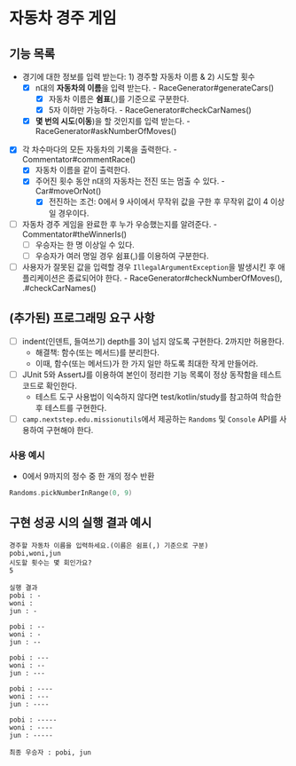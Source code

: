 # 자동차 경주 게임

## 기능 목록

- 경기에 대한 정보를 입력 받는다: 1) 경주할 자동차 이름 & 2) 시도할 횟수
  - [x] n대의 **자동차의 이름**을 입력 받는다. - RaceGenerator#generateCars()
    - [x] 자동차 이름은 **쉼표**(,)를 기준으로 구분한다.
    - [x] 5자 이하만 가능하다. - RaceGenerator#checkCarNames()
  - [x] **몇 번의 시도**(**이동**)을 할 것인지를 입력 받는다. - RaceGenerator#askNumberOfMoves()
- [x] 각 차수마다의 모든 자동차의 기록을 출력한다. - Commentator#commentRace()
  - [x] 자동차 이름을 같이 출력한다.
  - [x] 주어진 횟수 동안 n대의 자동차는 전진 또는 멈출 수 있다. - Car#moveOrNot()
    - [x] 전진하는 조건: 0에서 9 사이에서 무작위 값을 구한 후 무작위 값이 4 이상일 경우이다.
- [ ] 자동차 경주 게임을 완료한 후 누가 우승했는지를 알려준다. - Commentator#theWinnerIs()
  - [ ] 우승자는 한 명 이상일 수 있다.
  - [ ] 우승자가 여러 명일 경우 쉼표(,)를 이용하여 구분한다.
- [ ] 사용자가 잘못된 값을 입력할 경우 `IllegalArgumentException`을 발생시킨 후 애플리케이션은 종료되어야 한다. - RaceGenerator#checkNumberOfMoves(), .#checkCarNames()

## (추가된) 프로그래밍 요구 사항
- [ ] indent(인덴트, 들여쓰기) depth를 3이 넘지 않도록 구현한다. 2까지만 허용한다.
  - 해결책: 함수(또는 메서드)를 분리한다.
  - 이때, 함수(또는 메서드)가 한 가지 일만 하도록 최대한 작게 만들어라.
- [ ] JUnit 5와 AssertJ를 이용하여 본인이 정리한 기능 목록이 정상 동작함을 테스트 코드로 확인한다.
  - 테스트 도구 사용법이 익숙하지 않다면 test/kotlin/study를 참고하여 학습한 후 테스트를 구현한다.
- [ ] `camp.nextstep.edu.missionutils`에서 제공하는 `Randoms` 및 `Console` API를 사용하여 구현해야 한다.

### 사용 예시

- 0에서 9까지의 정수 중 한 개의 정수 반환

```kotlin
Randoms.pickNumberInRange(0, 9)
```

## 구현 성공 시의 실행 결과 예시

```
경주할 자동차 이름을 입력하세요.(이름은 쉼표(,) 기준으로 구분)
pobi,woni,jun
시도할 횟수는 몇 회인가요?
5

실행 결과
pobi : -
woni : 
jun : -

pobi : --
woni : -
jun : --

pobi : ---
woni : --
jun : ---

pobi : ----
woni : ---
jun : ----

pobi : -----
woni : ----
jun : -----

최종 우승자 : pobi, jun
```

